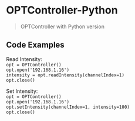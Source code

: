 # OPTController-Python
> OPTController with Python version

## Code Examples
Read Intensity:<br />
`opt = OPTController()`<br />
`opt.open('192.168.1.16')`<br />
`intensity = opt.readIntensity(channelIndex=1)`<br />
`opt.close()`<br />

Set Intensity:<br />
`opt = OPTController()`<br />
`opt.open('192.168.1.16')`<br />
`opt.setIntensity(channelIndex=1, intensity=100)`<br />
`opt.close()`<br />

